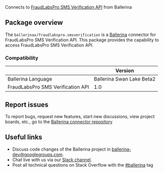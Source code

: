 Connects to [FraudLabsPro SMS Verification API](https://www.fraudlabspro.com/developer/api/send-verification) from Ballerina

## Package overview
The `ballerinax/fraudlabspro.smsverification` is a [Ballerina](https://ballerina.io/) connector for FraudLabsPro SMS Verification API.
This package provides the capability to access FraudLabsPro SMS Verification API.

### Compatibility
|                                   | Version                         |
|-----------------------------------|---------------------------------|
| Ballerina Language                | Ballerina Swan Lake Beta2       | 
| FraudLabsPro SMS Verification API | 1.0                             |

## Report issues
To report bugs, request new features, start new discussions, view project boards, etc., go to the [Ballerina connector repository](https://github.com/ballerina-platform/ballerinax-openapi-connectors)

## Useful links
- Discuss code changes of the Ballerina project in [ballerina-dev@googlegroups.com](mailto:ballerina-dev@googlegroups.com).
- Chat live with us via our [Slack channel](https://ballerina.io/community/slack/).
- Post all technical questions on Stack Overflow with the [#ballerina](https://stackoverflow.com/questions/tagged/ballerina) tag
